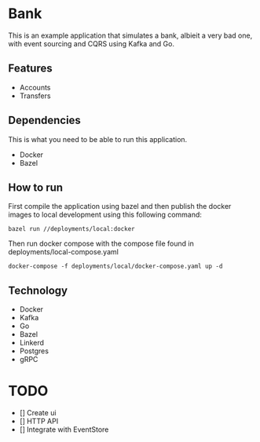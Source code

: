 # Bank

This is an example application that simulates a bank, albieit a very bad one, with event sourcing and CQRS using Kafka and Go.

## Features

- Accounts
- Transfers

## Dependencies
This is what you need to be able to run this application.
- Docker
- Bazel

## How to run

First compile the application using bazel and then publish the docker images to local development using this following command:

```shell
bazel run //deployments/local:docker
```

Then run docker compose with the compose file found in deployments/local-compose.yaml

```shell
docker-compose -f deployments/local/docker-compose.yaml up -d
```

## Technology
- Docker
- Kafka
- Go
- Bazel
- Linkerd
- Postgres
- gRPC

# TODO

- [] Create ui
- [] HTTP API
- [] Integrate with EventStore